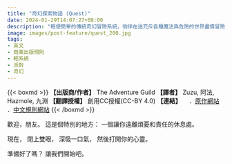 ```yaml
---
title: "奇幻探索物語 (Quest)"
date: 2024-01-29T14:07:27+08:00
description: "輕便簡單的傳統奇幻冒險系統，徜徉在這充斥各種魔法與危險的世界盡情冒險，你可以成為任何你想成為的人物！適合新手！"
image: images/post-feature/quest_200.jpg
tags:
- 英文
- 商業出版規則
- 輕系統
- 派對
- 奇幻
---
```

{{< boxmd >}}
**【出版商/作者】** The Adventure Guild
**【譯者】** Zuzu, 阿法, Hazmole, 九淵
**【翻譯授權】** 創用CC授權(CC-BY 4.0)
**【連結】**
　．[原作網站](https://www.adventure.game/)
　．[中文規則網站](https://hazmole.github.io/quest-zh-release/)
{{< /boxmd >}}

歡迎，朋友。
這是個特別的地方：
一個讓你遠離煩憂和責任的休息處。

現在，
閉上雙眼，
深吸一口氣，
然後打開你的心靈。

準備好了嗎？
讓我們開始吧。